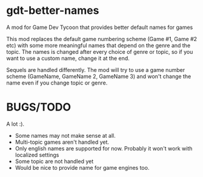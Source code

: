 gdt-better-names
================

A mod for Game Dev Tycoon that provides better default names for games

This mod replaces the default game numbering scheme (Game #1, Game #2 etc) 
with some more meaningful names that depend on the genre and the topic.
The names is changed after every choice of genre or topic, so if you want
to use a custom name, change it at the end.

Sequels are handled differently. The mod will try to use a game number scheme
(GameName, GameName 2, GameName 3) and won't change the name even if you change 
topic or genre.

BUGS/TODO
=========

A lot :).

* Some names may not make sense at all.
* Multi-topic games aren't handled yet.
* Only english names are supported for now. Probably it won't work with localized settings
* Some topic are not handled yet
* Would be nice to provide name for game engines too.
